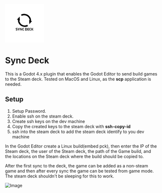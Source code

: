 ![Logo](images/icon.png)
# Sync Deck

This is a Godot 4.x plugin that enables the Godot Editor to send build games to the Steam deck. Tested on MacOS and Linux, as the **scp** application is needed.

## Setup
1) Setup Password.
2) Enable ssh on the steam deck.
3) Create ssh keys on the dev machine
4) Copy the created keys to the steam deck with **ssh-copy-id**
5) ssh into the steam deck to add the steam deck identify to you dev machine


In the Godot Editor create a Linux build(embed pck), then enter the IP of the Steam deck, the user of the Steam deck, the path of the Game build, and the locations on the Steam deck where the build should be copied to. 

After the first sync to the deck, the game can be added as a non-steam game and then after every sync the game can be tested from game mode. The steam deck shouldn't be sleeping for this to work.

![Image](images/image.png)
